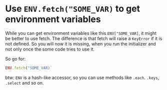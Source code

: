 # Use `ENV.fetch("SOME_VAR)` to get environment variables

While you can get environment variables like this `ENV["SOME_VAR]`, it might be better to use fetch.
The difference is that fetch will raise a `KeyError` if it is not defined. So you will now it is missing,
when you run the initializer and not only once the some code tries to use it.

So go for:
```ruby
ENV.fetch("SOME_VAR)`
```

btw: `ENV` is a hash-like accessor, so you can use methods like `.each`. `.keys`, `.select` and so on.
